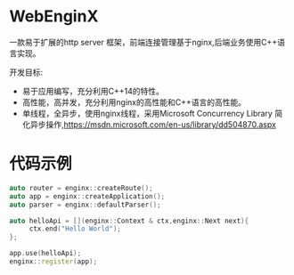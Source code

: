 # WebEnginX

 一款易于扩展的http server 框架，前端连接管理基于nginx,后端业务使用C++语言实现。

开发目标:

 * 易于应用编写，充分利用C++14的特性。
 * 高性能，高并发，充分利用nginx的高性能和C++语言的高性能。
 * 单线程，全异步，使用nginx线程，采用Microsoft Concurrency Library 简化异步操作,https://msdn.microsoft.com/en-us/library/dd504870.aspx


# 代码示例
```cpp
auto router = enginx::createRoute();
auto app = enginx::createApplication();
auto parser = enginx::defaultParser();

auto helloApi = [](enginx::Context & ctx,enginx::Next next){
     ctx.end("Hello World");
};

app.use(helloApi);
enginx::register(app);
```

